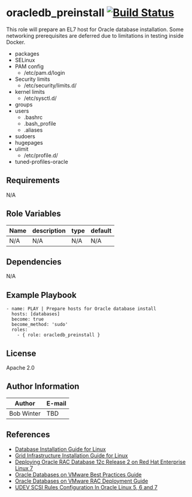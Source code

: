 # oracledb_preinstall [![Build Status](https://travis-ci.org/rdwinter2/oracledb_preinstall.png?branch=master)](https://travis-ci.org/rdwinter2/oracledb_preinstall)

This role will prepare an EL7 host for Oracle database installation. Some networking prerequisites are deferred due to limitations in testing inside Docker. 

* packages
* SELinux
* PAM config
    * /etc/pam.d/login
* Security limits
    * /etc/security/limits.d/
* kernel limits
    * /etc/sysctl.d/
* groups
* users
    * .bashrc
    * .bash_profile
    * .aliases
* sudoers
* hugepages
* ulimit
    * /etc/profile.d/
* tuned-profiles-oracle

## Requirements

N/A

## Role Variables

|Name|description|type|default|
|---|---|---|---|
|N/A|N/A|N/A|N/A|

## Dependencies

N/A

## Example Playbook

	- name: PLAY | Prepare hosts for Oracle database install
	  hosts: [databases]
	  become: true
	  become_method: 'sudo'
	  roles:
	    - { role: oracledb_preinstall }

## License

Apache 2.0

## Author Information

|Author|E-mail|
|---|---|
|Bob Winter|TBD|

## References

* [Database Installation Guide for Linux](https://docs.oracle.com/en/database/oracle/oracle-database/12.2/ladbi/database-installation-guide-linux.pdf)
* [Grid Infrastructure Installation Guide for Linux](https://docs.oracle.com/en/database/oracle/oracle-database/12.2/cwlin/grid-infrastructure-installation-guide-linux.pdf)
* [Deploying Oracle RAC Database 12c Release 2 on Red Hat Enterprise Linux 7](https://access.redhat.com/documentation/en-us/reference_architectures/2017/pdf/deploying_oracle_rac_database_12c_release_2_on_red_hat_enterprise_linux_7/Reference_Architectures-2017-Deploying_Oracle_RAC_Database_12c_Release_2_on_Red_Hat_Enterprise_Linux_7-en-US.pdf)
* [Oracle Databases on VMware Best Practices Guide](https://www.vmware.com/content/dam/digitalmarketing/vmware/en/pdf/solutions/vmware-oracle-databases-on-vmware-best-practices-guide.pdf)
* [Oracle Databases on VMware RAC Deployment Guide](https://www.vmware.com/content/dam/digitalmarketing/vmware/en/pdf/partners/oracle/vmware-oracle-rac-deploy-guide.pdf)
* [UDEV SCSI Rules Configuration In Oracle Linux 5, 6 and 7](https://oracle-base.com/articles/linux/udev-scsi-rules-configuration-in-oracle-linux)
